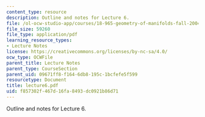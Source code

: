 ```yaml
---
content_type: resource
description: Outline and notes for Lecture 6.
file: /ol-ocw-studio-app/courses/18-965-geometry-of-manifolds-fall-2004/f857302f467d16fa8493dc0921b86d71_lecture6.pdf
file_size: 59260
file_type: application/pdf
learning_resource_types:
- Lecture Notes
license: https://creativecommons.org/licenses/by-nc-sa/4.0/
ocw_type: OCWFile
parent_title: Lecture Notes
parent_type: CourseSection
parent_uid: 09671ff8-f164-6db8-195c-1bcfefe5f599
resourcetype: Document
title: lecture6.pdf
uid: f857302f-467d-16fa-8493-dc0921b86d71
---
```

Outline and notes for Lecture 6.